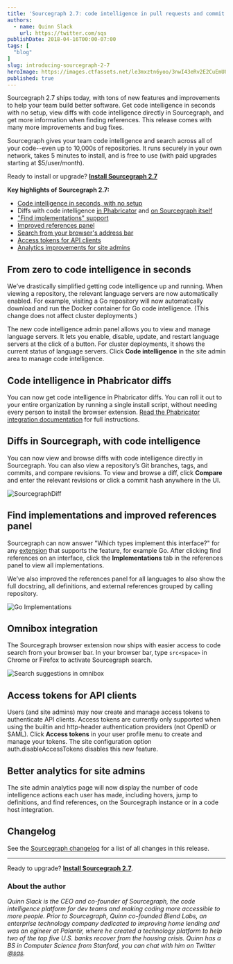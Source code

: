 ```yaml
---
title: 'Sourcegraph 2.7: code intelligence in pull requests and commit diffs'
authors:
  - name: Quinn Slack
    url: https://twitter.com/sqs
publishDate: 2018-04-16T00:00-07:00
tags: [
  "blog"
]
slug: introducing-sourcegraph-2-7
heroImage: https://images.ctfassets.net/le3mxztn6yoo/3nwI43eRv2E2CuEmU8iWeC/4c3354f2e1d6b33ebdf90ac7dd01710d/SourcegraphDiff.png
published: true
---
```


Sourcegraph 2.7 ships today, with tons of new features and improvements to help your team build better software. Get code intelligence in seconds with no setup, view diffs with code intelligence directly in Sourcegraph, and get more information when finding references. This release comes with many more improvements and bug fixes.

Sourcegraph gives your team code intelligence and search across all of your code--even up to 10,000s of repositories. It runs securely in your own network, takes 5 minutes to install, and is free to use (with paid upgrades starting at $5/user/month).

Ready to install or upgrade? **[Install Sourcegraph 2.7](https://docs.sourcegraph.com)**


**Key highlights of Sourcegraph 2.7:**

* [Code intelligence in seconds, with no setup](#from-zero-to-code-intelligence-in-seconds)
* Diffs with code intelligence [in Phabricator](#code-intelligence-in-phabricator-diffs) and [on Sourcegraph itself](#diffs-in-sourcegraph-with-code-intelligence)
* ["Find implementations" support](#find-implementations-and-improved-references-panel)
* [Improved references panel](#find-implementations-and-improved-references-panel)
* [Search from your browser's address bar](#omnibox-integration)
* [Access tokens for API clients](#access-tokens-for-api-clients)
* [Analytics improvements for site admins](#better-analytics-for-site-admins)


## From zero to code intelligence in seconds

We’ve drastically simplified getting code intelligence up and running. When viewing a repository, the relevant language servers are now automatically enabled. For example, visiting a Go repository will now automatically download and run the Docker container for Go code intelligence. (This change does not affect cluster deployments.)

The new code intelligence admin panel allows you to view and manage language servers. It lets you enable, disable, update, and restart language servers at the click of a button. For cluster deployments, it shows the current status of language servers. Click **Code intelligence** in the site admin area to manage code intelligence.


## Code intelligence in Phabricator diffs

You can now get code intelligence in Phabricator diffs. You can roll it out to your entire organization by running a single install script, without needing every person to install the browser extension. [Read the Phabricator integration documentation](https://docs.sourcegraph.com/integration/phabricator) for full instructions.


## Diffs in Sourcegraph, with code intelligence

You can now view and browse diffs with code intelligence directly in Sourcegraph. You can also view a repository’s Git branches, tags, and commits, and compare revisions. To view and browse a diff, click **Compare** and enter the relevant revisions or click a commit hash anywhere in the UI.

![SourcegraphDiff](//images.ctfassets.net/le3mxztn6yoo/3nwI43eRv2E2CuEmU8iWeC/6b29190a669ee2fe5175741b25108b8f/SourcegraphDiff.png)


## Find implementations and improved references panel

Sourcegraph can now answer "Which types implement this interface?" for any [extension](https://docs.sourcegraph.com/extensions) that supports the feature, for example Go. After clicking find references on an interface, click the **Implementations** tab in the references panel to view all implementations.

We’ve also improved the references panel for all languages to also show the full docstring, all definitions, and external references grouped by calling repository.

![Go Implementations](//images.ctfassets.net/le3mxztn6yoo/3IIFzwaA64EigaAkWiGk4C/42ce0b01c69af2d9853f274797e634dd/GoImplementations.png)

## Omnibox integration

The Sourcegraph browser extension now ships with easier access to code search from your browser bar. In your browser bar, type `src<space>` in Chrome or Firefox to activate Sourcegraph search.

![Search suggestions in omnibox](//images.ctfassets.net/le3mxztn6yoo/49kFQWTFRCkyQie4a8e402/e4620f246142af6bb887d47913044e08/2018-04-16_2.03.26_PM.gif)

## Access tokens for API clients

Users (and site admins) may now create and manage access tokens to authenticate API clients. Access tokens are currently only supported when using the builtin and http-header authentication providers (not OpenID or SAML). Click **Access tokens** in your user profile menu to create and manage your tokens. The site configuration option auth.disableAccessTokens disables this new feature.

## Better analytics for site admins

The site admin analytics page will now display the number of code intelligence actions each user has made, including hovers, jump to definitions, and find references, on the Sourcegraph instance or in a code host integration.


## Changelog

See the [Sourcegraph changelog](https://sourcegraph.com/github.com/sourcegraph/sourcegraph/-/blob/CHANGELOG.md) for a list of all changes in this release.

---

Ready to upgrade? **[Install Sourcegraph 2.7](https://docs.sourcegraph.com)**.

### About the author

_Quinn Slack is the CEO and co-founder of Sourcegraph, the code intelligence platform for dev teams and making coding more accessible to more people. Prior to Sourcegraph, Quinn co-founded Blend Labs, an enterprise technology company dedicated to improving home lending and was an egineer at Palantir, where he created a technology platform to help two of the top five U.S. banks recover from the housing crisis. Quinn has a BS in Computer Science from Stanford, you can chat with him on Twitter [@sqs](https://twitter.com/sqs)._
